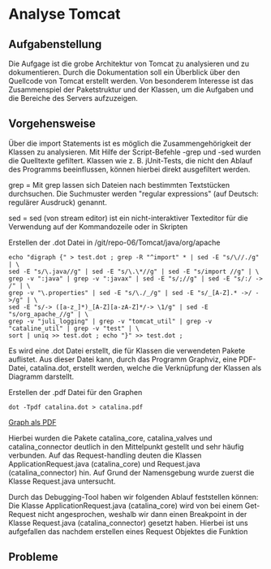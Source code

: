 # Analyse Tomcat 

## Aufgabenstellung
Die Aufgage ist die grobe Architektur von Tomcat zu analysieren und zu dokumentieren. 
Durch die Dokumentation soll ein Überblick über den Quellcode von Tomcat erstellt werden.
Von besonderem Interesse ist das Zusammenspiel der Paketstruktur und der Klassen, um die Aufgaben und die Bereiche des Servers aufzuzeigen.

## Vorgehensweise
Über die import Statements ist es möglich die Zusammengehörigkeit der Klassen zu analysieren. Mit Hilfe der Script-Befehle -grep und -sed wurden die Quelltexte gefiltert. 
Klassen wie z. B. jUnit-Tests, die nicht den Ablauf des Programms beeinflussen, können hierbei direkt ausgefiltert werden.

grep = Mit grep lassen sich Dateien nach bestimmten Textstücken durchsuchen. Die Suchmuster werden "regular expressions" (auf Deutsch: regulärer Ausdruck) genannt.

sed = sed (von stream editor) ist ein nicht-interaktiver Texteditor für die Verwendung auf der Kommandozeile oder in Skripten

Erstellen der .dot Datei in /git/repo-06/Tomcat/java/org/apache
```
echo "digraph {" > test.dot ; grep -R "^import" * | sed -E "s/\//./g" | \
sed -E "s/\.java//g" | sed -E "s/\.\*//g" | sed -E "s/import //g" | \
grep -v ":java" | grep -v ":javax" | sed -E "s/;//g" | sed -E "s/:/ -> /" | \
grep -v "\.properties" | sed -E "s/\./_/g" | sed -E "s/_[A-Z].* ->/ ->/g" | \
sed -E "s/-> ([a-z_]*)_[A-Z][a-zA-Z]*/-> \1/g" | sed -E "s/org_apache_//g" | \
grep -v "juli_logging" | grep -v "tomcat_util" | grep -v "cataline_util" | grep -v "test" | \
sort | uniq >> test.dot ; echo "}" >> test.dot ;
```

Es wird eine .dot Datei erstellt, die für Klassen die verwendeten Pakete auflistet. Aus dieser Datei kann, durch das Programm Graphviz, eine PDF-Datei, catalina.dot, erstellt werden, welche die Verknüpfung der Klassen als Diagramm darstellt. 

Erstellen der .pdf Datei für den Graphen
```
dot -Tpdf catalina.dot > catalina.pdf
```

[Graph als PDF](output/catalina.pdf)

Hierbei wurden die Pakete catalina_core, catalina_valves und catalina_connector deutlich in den Mittelpunkt gestellt und sehr häufig verbunden.
Auf das Request-handling deuten die Klassen ApplicationRequest.java (catalina_core) und Request.java (catalina_connector) hin. Auf Grund der Namensgebung wurde zuerst die Klasse Request.java untersucht.

Durch das Debugging-Tool haben wir folgenden Ablauf feststellen können:
Die Klasse ApplicationRequest.java (catalina_core) wird von bei einem Get-Request nicht angesprochen, weshalb wir dann einen Breakpoint in der Klasse Request.java (catalina_connector) gesetzt haben.
Hierbei ist uns aufgefallen das nachdem erstellen eines Request Objektes die Funktion

## Probleme

